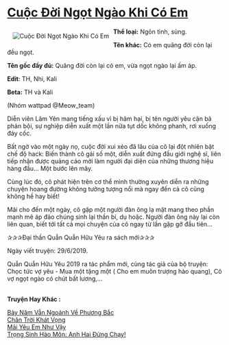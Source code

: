 <a href="https://utruyen.com/cuoc-doi-ngot-ngao-khi-co-em/19199/" title="Cuộc Đời Ngọt Ngào Khi Có Em"><h1>Cuộc Đời Ngọt Ngào Khi Có Em</h1></a><div style="display:table"><img align="right" style="float: left; padding: 10px;" src="https://utruyen.com/images/story/200x260/cuoc-doi-ngot-ngao-khi-co-em.jpg" alt="Cuộc Đời Ngọt Ngào Khi Có Em"><b>Thể loại:</b> Ngôn tình, sủng.<p></p><b>Tên khác:</b> Có em quãng đời còn lại đều ngọt.<p></p><b>Tên gốc đầy đủ:</b> Quãng đời còn lại có em, vừa ngọt ngào lại ấm áp.<p></p><b>Edit</b>: TH, Nhi, Kali <p></p><b>Beta:</b> TH và Kali<p></p>(Nhóm wattpad @Meow_team)<p></p>Diễn viên Lâm Yên mang tiếng xấu vì bị hãm hại, bị tên người yêu cặn bã phản bội, sự nghiệp diễn xuất một lần nữa tụt dốc không phanh, rơi xuống đáy cốc.<p></p>Bất ngờ vào một ngày nọ, cuộc đời xui xẻo đã lâu của cô lại đột nhiên bật chế độ hack: Biến thành cô gái số một, diễn xuất đứng đầu giới nghệ sĩ, liên tiếp nhận được quảng cáo mời làm người đại diện của những thương hiệu hàng đầu... Một bước lên mây.<p></p>Cùng lúc đó, cô phát hiện trên cơ thể mình thường xuyên diễn ra những chuyện hoang đường không tưởng tượng nổi mà ngay đến cả cô cũng không hề hay biết! <p></p>Mãi cho đến một ngày, cô gặp một người đàn ông lạ mặt mang theo phần mạnh mẽ áp đảo chúng sinh lại thần bí, dụ hoặc. Người đàn ông này lại còn liên quan, biết tới tất cả mọi chuyện của cô ngay từ lần gặp gỡ đầu tiên...<p></p>✰✰✰Đại thần Quẫn Quẫn Hữu Yêu ra sách mới✰✰✰<p></p>Ngày viết truyện: 29/6/2019.<p></p>Quẫn Quẫn Hữu Yêu 2019 ra tác phẩm mới, cùng tác giả của bộ truyện: Chọc tức vợ yêu - Mua một tặng một ( Cho em muôn trượng hào quang), Cô vợ ngọt ngào có chút bất lương,...</div><p><br><b>Truyện Hay Khác :</b></p><a href="https://utruyen.com/bay-nam-van-ngoanh-ve-phuong-bac/12921/" alt="Bảy Năm Vẫn Ngoảnh Về Phương Bắc">Bảy Năm Vẫn Ngoảnh Về Phương Bắc</a><br/><a href="https://truyenngontinhay.wordpress.com/2019/10/03/chan-troi-khat-vong/" alt="Chân Trời Khát Vọng">Chân Trời Khát Vọng</a><br/><a href="https://github.com/quanluxury/ngontinhhot/tree/master/truyenhay/17120/" alt="Mãi Yêu Em Như Vậy">Mãi Yêu Em Như Vậy</a><br/><a href="https://www.flickr.com/photos/183745219@N08/49013891527/" alt="Trọng Sinh Hào Môn: Anh Hai Đừng Chạy!">Trọng Sinh Hào Môn: Anh Hai Đừng Chạy!</a><br/>